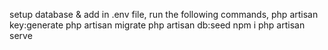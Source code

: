setup database & add in .env file, run the following commands,
php artisan key:generate
php artisan migrate
php artisan db:seed
npm i
php artisan serve

